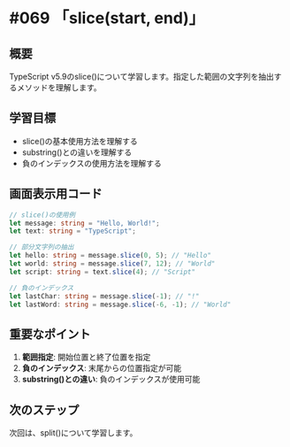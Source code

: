 # #069 「slice(start, end)」

## 概要
TypeScript v5.9のslice()について学習します。指定した範囲の文字列を抽出するメソッドを理解します。

## 学習目標
- slice()の基本使用方法を理解する
- substring()との違いを理解する
- 負のインデックスの使用方法を理解する

## 画面表示用コード

```typescript
// slice()の使用例
let message: string = "Hello, World!";
let text: string = "TypeScript";

// 部分文字列の抽出
let hello: string = message.slice(0, 5); // "Hello"
let world: string = message.slice(7, 12); // "World"
let script: string = text.slice(4); // "Script"

// 負のインデックス
let lastChar: string = message.slice(-1); // "!"
let lastWord: string = message.slice(-6, -1); // "World"
```

## 重要なポイント
1. **範囲指定**: 開始位置と終了位置を指定
2. **負のインデックス**: 末尾からの位置指定が可能
3. **substring()との違い**: 負のインデックスが使用可能

## 次のステップ
次回は、split()について学習します。